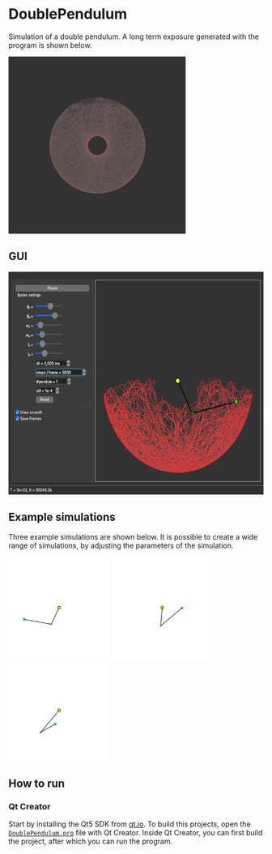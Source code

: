 
# DoublePendulum
Simulation of a double pendulum. A long term exposure generated with the program is shown below.

<p float="left">
<img src="https://github.com/FrankMarsman/DoublePendulum/blob/main/images/00_BALL_MAIN.png" width="350" height="350">
</p>

## GUI 

<p float="left">
<img src="https://github.com/FrankMarsman/DoublePendulum/blob/main/images/gui_anim.gif" width="616" height="440">
</p>

## Example simulations
Three example simulations are shown below. It is possible to create a wide range of simulations, by adjusting the parameters of the simulation.

<p float="left">
<img src="https://github.com/FrankMarsman/DoublePendulum/blob/main/images/simple.gif" width="200" height="200">
<img src="https://github.com/FrankMarsman/DoublePendulum/blob/main/images/simple2.gif" width="200" height="200">
<img src="https://github.com/FrankMarsman/DoublePendulum/blob/main/images/simple3.gif" width="200" height="200">
</p>


## How to run

### Qt Creator
Start by installing the Qt5 SDK from [qt.io](https://www.qt.io/download). 
To build this projects, open the [`DoublePendulum.pro`](code/DoublePendulum.pro) file with Qt Creator. Inside Qt Creator, you can first build the project, after which you can run the program.
